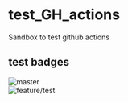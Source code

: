 # test_GH_actions
Sandbox to test github actions

## test badges
![master](https://github.com/Algiane/test_GH_actions/actions/workflows/unix-ci.yml/badge.svg?branch=master)  
![feature/test](https://github.com/Algiane/test_GH_actions/actions/workflows/unix-ci.yml/badge.svg?branch=feature/test)
